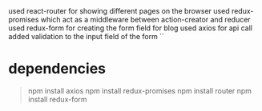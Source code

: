 # 


```

```
used react-router for showing different pages on the browser
used redux-promises which act as a middleware between  action-creator and reducer
used redux-form for creating the form field for blog
used axios for api call
added validation to the input field of the form
``


 # dependencies
 > npm install axios
 > npm install redux-promises
 > npm install router
 > npm install redux-form
